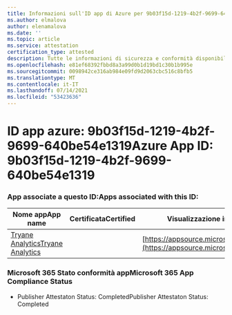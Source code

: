 ```yaml
---
title: Informazioni sull'ID app di Azure per 9b03f15d-1219-4b2f-9699-640be54e1319
ms.author: elmalova
author: elenamalova
ms.date: ''
ms.topic: article
ms.service: attestation
certification_type: attested
description: Tutte le informazioni di sicurezza e conformità disponibili per 9b03f15d-1219-4b2f-9699-640be54e1319.
ms.openlocfilehash: e81ef68392fbbd8a3a99d0b1d19bd1c30b1b995e
ms.sourcegitcommit: 0098942ce316ab984e09fd9d2063cbc516c8bfb5
ms.translationtype: MT
ms.contentlocale: it-IT
ms.lasthandoff: 07/14/2021
ms.locfileid: "53423636"
---
```

# <a name="azure-app-id-9b03f15d-1219-4b2f-9699-640be54e1319"></a><span data-ttu-id="ad9a1-103">ID app azure: 9b03f15d-1219-4b2f-9699-640be54e1319</span><span class="sxs-lookup"><span data-stu-id="ad9a1-103">Azure App ID: 9b03f15d-1219-4b2f-9699-640be54e1319</span></span>


### <a name="apps-associated-with-this-id"></a><span data-ttu-id="ad9a1-104">App associate a questo ID:</span><span class="sxs-lookup"><span data-stu-id="ad9a1-104">Apps associated with this ID:</span></span>
| <span data-ttu-id="ad9a1-105">**Nome app**</span><span class="sxs-lookup"><span data-stu-id="ad9a1-105">**App name**</span></span> | <span data-ttu-id="ad9a1-106">**Certificata**</span><span class="sxs-lookup"><span data-stu-id="ad9a1-106">**Certified**</span></span> | <span data-ttu-id="ad9a1-107">**Visualizzazione in AppSource**</span><span class="sxs-lookup"><span data-stu-id="ad9a1-107">**View in AppSource**</span></span> |
|-|-|-|
| [<span data-ttu-id="ad9a1-108">Tryane Analytics</span><span class="sxs-lookup"><span data-stu-id="ad9a1-108">Tryane Analytics</span></span>](https://docs.microsoft.com/en-us/microsoft-365-app-certification/forward/WA200001827) |  | [https://appsource.microsoft.com/product/office/WA200001827](https://appsource.microsoft.com/product/office/WA200001827) |

### <a name="microsoft-365-app-compliance-status"></a><span data-ttu-id="ad9a1-109">Microsoft 365 Stato conformità app</span><span class="sxs-lookup"><span data-stu-id="ad9a1-109">Microsoft 365 App Compliance Status</span></span>
- <span data-ttu-id="ad9a1-110">Publisher Attestaton Status: Completed</span><span class="sxs-lookup"><span data-stu-id="ad9a1-110">Publisher Attestaton Status: Completed</span></span>
